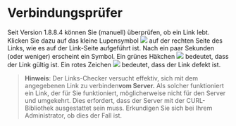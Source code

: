 
# Verbindungsprüfer

Seit Version 1.8.8.4 können Sie \(manuell\) überprüfen, ob ein Link lebt. Klicken Sie dazu auf das kleine Lupensymbol ![](../../.gitbook/assets/graphics223.png) auf der rechten Seite des Links, wie es auf der Link-Seite aufgeführt ist. Nach ein paar Sekunden \(oder weniger\) erscheint ein Symbol. Ein grünes Häkchen ![](../../.gitbook/assets/graphics224.png) bedeutet, dass der Link gültig ist. Ein rotes Zeichen ![](../../.gitbook/assets/graphics225.gif) bedeutet, dass der Link defekt ist.

> **Hinweis**: Der Links-Checker versucht effektiv, sich mit dem angegebenen Link zu verbinden**vom Server.** Als solcher funktioniert ein Link, der für Sie funktioniert, möglicherweise nicht für den Server und umgekehrt. Dies erfordert, dass der Server mit der CURL-Bibliothek ausgestattet sein muss. Erkundigen Sie sich bei Ihrem Administrator, ob dies der Fall ist.